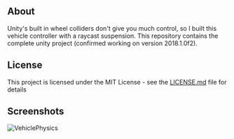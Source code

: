 ## About

Unity's built in wheel colliders don't give you much control, so I built this vehicle controller with a raycast suspension. This repository contains the complete unity project (confirmed working on version 2018.1.0f2).

## License

This project is licensed under the MIT License - see the [LICENSE.md](LICENSE.md) file for details

## Screenshots

![VehiclePhysics](https://user-images.githubusercontent.com/30982485/102825758-70743800-43ad-11eb-9519-f17ed959da6f.gif)

